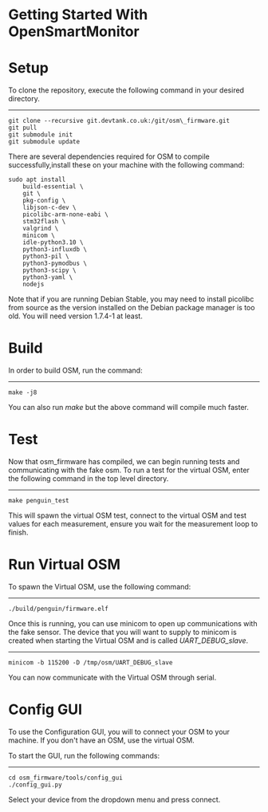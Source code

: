 # Getting Started With OpenSmartMonitor

Setup
=====

To clone the repository, execute the following command in your desired
directory.

-------

    git clone --recursive git.devtank.co.uk:/git/osm\_firmware.git
    git pull
    git submodule init
    git submodule update

There are several dependencies required for OSM to compile successfully,install these on your machine with the following command:

    sudo apt install
        build-essential \
        git \
        pkg-config \
        libjson-c-dev \
        picolibc-arm-none-eabi \
        stm32flash \
        valgrind \
        minicom \
        idle-python3.10 \
        python3-influxdb \
        python3-pil \
        python3-pymodbus \
        python3-scipy \
        python3-yaml \
        nodejs

Note that if you are running Debian Stable, you may need to install picolibc from source as the version installed on the Debian package manager is too old. You will need version 1.7.4-1 at least.

Build
=====

In order to build OSM, run the command:

-------

    make -j8

You can also run *make* but the above command will compile much faster.

Test
====

Now that osm\_firmware has compiled, we can begin running tests and
communicating with the fake osm. To run a test for the virtual OSM,
enter the following command in the top level directory.

-------

    make penguin_test

This will spawn the virtual OSM test, connect to the virtual OSM and
test values for each measurement, ensure you wait for the measurement
loop to finish.

Run Virtual OSM
===

To spawn the Virtual OSM, use the following command:

-------

    ./build/penguin/firmware.elf

Once this is running, you can use minicom to open up communications with
the fake sensor. The device that you will want to supply to minicom is
created when starting the Virtual OSM and is called
*UART\_DEBUG\_slave*.

-------

    minicom -b 115200 -D /tmp/osm/UART_DEBUG_slave

You can now communicate with the Virtual OSM through serial.

Config GUI
==========

To use the Configuration GUI, you will to connect your OSM to your machine.
If you don't have an OSM, use the virtual OSM.

To start the GUI, run the following commands:

-------

    cd osm_firmware/tools/config_gui
    ./config_gui.py

Select your device from the dropdown menu and press connect.

